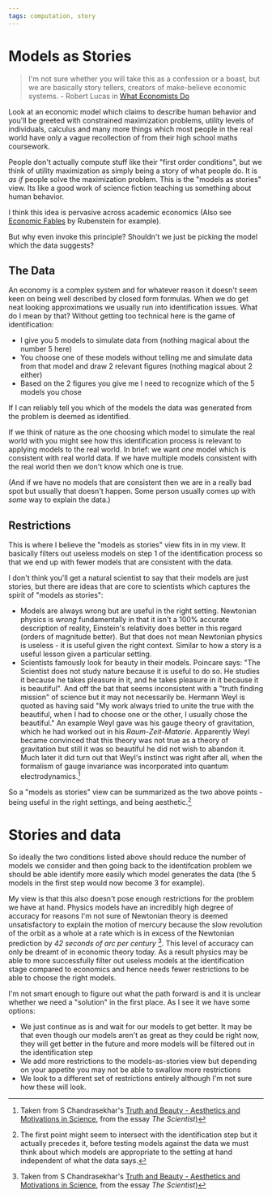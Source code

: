 ```yaml
---
tags: computation, story
---
```

# Models as Stories

> I'm not sure whether you will take this as a confession or a boast, but we are basically story tellers, creators of make-believe economic systems. - Robert Lucas in [What Economists Do](http://home.uchicago.edu/~vlima/courses/econ203/fall01/Lucas_wedo.pdf)

Look at an economic model which claims to describe human behavior and you'll be greeted with constrained maximization problems, utility levels of individuals, calculus and many more things which most people in the real world have only a vague recollection of from their high school maths coursework.

People don't actually compute stuff like their "first order conditions", but we think of utility maximization as simply being a story of what people do. It is *as if* people solve the maximization problem. This is the "models as stories" view. Its like a good work of science fiction teaching us something about human behavior.

I think this idea is pervasive across academic economics (Also see [Economic Fables]("https://archive.org/details/a5e6aa48-02ba-48e4-887f-1c100a532de8") by Rubenstein for example). 

But why even invoke this principle? Shouldn't we just be picking the model which the data suggests?

## The Data

An economy is a complex system and for whatever reason it doesn't seem keen on being well described by closed form formulas. When we do get neat looking approximations we usually run into identification issues. What do I mean by that? Without getting too technical here is the 
game of identification:

- I give you 5 models to simulate data from (nothing magical about the number 5 here)
- You choose one of these models without telling me and simulate data from that model and draw 2 relevant figures (nothing magical about 2 either)
- Based on the 2 figures you give me I need to recognize which of the 5 models you chose

If I can reliably tell you which of the models the data was generated from the problem is deemed as identified. 

If we think of nature as the one choosing which model to simulate the real world with you might see how this identification process is relevant to applying models to the real world. In brief: we want *one* model which is consistent with real world data. If we have multiple models consistent with the real world then we don't know which one is true.

(And if we have no models that are consistent then we are in a really bad spot but usually that doesn't happen. Some person usually comes up with *some* way to explain the data.)

## Restrictions

This is where I believe the "models as stories" view fits in in my view. It basically filters out useless models on step 1 of the identification process so that we end up with fewer models that are consistent with the data.

I don't think you'll get a natural scientist to say that their models are just stories, but there are ideas that are core to scientists which captures the spirit of "models as stories":
- Models are always wrong but are useful in the right setting. Newtonian physics is *wrong* fundamentally in that it isn't a 100% accurate description of reality, Einstein's relativity does better in this regard (orders of magnitude better). But that does not mean Newtonian physics is useless - it is useful given the right context. Similar to how a story is a useful lesson given a particular setting. 
- Scientists famously look for beauty in their models. Poincare says: "The Scientist does not study nature because it is useful to do so. He studies it because he takes pleasure in it, and he takes pleasure in it because it is beautiful". And off the bat that seems inconsistent with a "truth finding mission" of science but it may not necessarily be. Hermann Weyl is quoted as having said "My work always tried to unite the true with the beautiful, when I had to choose one or the other, I usually chose the beautiful." An example Weyl gave was his gauge theory of gravitation, which he had worked out in his *Raum-Zeit-Matarie*.  Apparently Weyl became convinced that this theory was not true as a theory of gravitation but still it was so beautiful he did not wish to abandon it. Much later it did turn out that Weyl's instinct was right after all, when the formalism of gauge invariance was incorporated into quantum electrodynamics.[^1]

So a "models as stories" view can be summarized as the two above points - being useful in the right settings, and being aesthetic.[^2]

[^2]: The first point might seem to intersect with the identification step but it actually precedes it, before testing models against the data we must think about which models are appropriate to the setting at hand  independent of what the data says.

# Stories and data

So ideally the two conditions listed above should reduce the number of models we consider and then going back to the identifcation problem we should be able identify more easily which model generates the data (the 5 models in the first step would now become 3 for example).

My view is that this also doesn't pose enough restrictions for the problem we have at hand.
Physics models have an incredibly high degree of accuracy for reasons I'm not sure of Newtonian theory is deemed unsatisfactory to explain the motion of mercury because the slow revolution of the orbit as a whole at a rate which is in excess of the Newtonian prediction by *42 seconds of arc per century* [^1]. This level of accuracy can only be dreamt of in economic theory today. As a result physics may be able to more successfully filter out useless models at the identification stage compared to economics and hence needs fewer restrictions to be able to choose the right models. 

[^1]: Taken from S Chandrasekhar's [Truth and Beauty - Aesthetics and Motivations in Science]("https://press.uchicago.edu/ucp/books/book/chicago/T/bo4432943.html"), from the essay *The Scientist*)

I'm not smart enough to figure out what the path forward is and it is unclear whether we need a "solution" in the first place. As I see it we have some options:

- We just continue as is and wait for our models to get better. It may be that even though our models aren't as great as they could be right now, they will get better in the future and more models will be filtered out in the identification step
- We add more restrictions to the models-as-stories view but depending on your appetite you may not be able to swallow more restrictions
- We look to a different set of restrictions entirely although I'm not sure how these will look.
